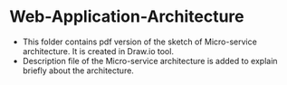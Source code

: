 # Web-Application-Architecture

* This folder contains pdf version of the sketch of Micro-service architecture. It is created in Draw.io tool.
* Description file of the Micro-service architecture is added to explain briefly about the architecture.
